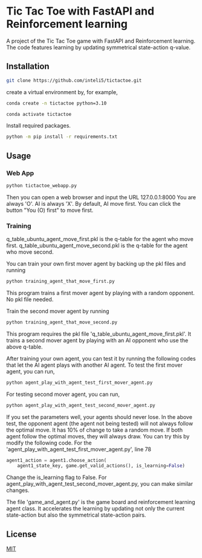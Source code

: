 # Tic Tac Toe with FastAPI and Reinforcement learning

A project of the Tic Tac Toe game with FastAPI and Reinforcement learning. The code features learning by updating symmetrical state-action q-value.

## Installation

```bash
git clone https://github.com/inteli5/tictactoe.git
```
create a virtual environment by, for example, 

```bash
conda create -n tictactoe python=3.10

```

```bash
conda activate tictactoe
```


Install required packages.
```bash
python -m pip install -r requirements.txt
```


## Usage

### Web App

```bash
python tictactoe_webapp.py
```
Then you can open a web browser and input the URL 127.0.0.1:8000
You are always 'O'. AI is always 'X'.
By default, AI move first. You can click the button "You (O) first" to move first.

### Training

q_table_ubuntu_agent_move_first.pkl is the q-table for the agent who move first.
q_table_ubuntu_agent_move_second.pkl is the q-table for the agent who move second.

You can train your own first mover agent by backing up the pkl files and running
```bash
python training_agent_that_move_first.py
```
This program trains a first mover agent by playing with a random opponent. No pkl file needed.

Train the second mover agent by running
```bash
python training_agent_that_move_second.py
```
This program requires the pkl file 'q_table_ubuntu_agent_move_first.pkl'.
It trains a second mover agent by playing with an AI opponent who use the above q-table.

After training your own agent, you can test it by running the following codes that let the AI agent plays with another AI agent.
To test the first mover agent, you can run,
```bash
python agent_play_with_agent_test_first_mover_agent.py
```
For testing second mover agent, you can run,
```bash
python agent_play_with_agent_test_second_mover_agent.py
```
If you set the parameters well, your agents should never lose. 
In the above test, the opponent agent (the agent not being tested) will not always follow the optimal move. It has 10% of change to take a random move.
If both agent follow the optimal moves, they will always draw.
You can try this by modify the following code. For the 'agent_play_with_agent_test_first_mover_agent.py', line 78
```python
agent1_action = agent1.choose_action(
    agent1_state_key, game.get_valid_actions(), is_learning=False)
```
Change the is_learning flag to False. 
For agent_play_with_agent_test_second_mover_agent.py, you can make similar changes.

The file 'game_and_agent.py' is the game board and reinforcement learning agent class. It accelerates the learning by updating not only the current state-action but also the symmetrical state-action pairs.

## License

[MIT](https://choosealicense.com/licenses/mit/)